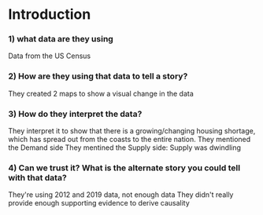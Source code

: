 # Introduction

### 1) what data are they using
Data from the US Census

### 2) How are they using that data to tell a story?
They created 2 maps to show a visual change in the data

### 3) How do they interpret the data? 
They interpret it to show that there is a growing/changing housing shortage, which has spread out from the coasts to the entire nation.
They mentioned the Demand side
They mentined the Supply side: 
Supply was dwindling 

### 4) Can we trust it? What is the alternate story you could tell with that data?
They're using 2012 and 2019 data, not enough data
They didn't really provide enough supporting evidence to derive causality


